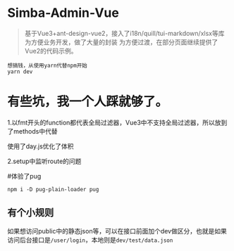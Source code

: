 # Simba-Admin-Vue
> 基于Vue3+ant-design-vue2，接入了i18n/quill/tui-markdown/xlsx等库
为方便业务开发，做了大量的封装
为方便过渡，在部分页面继续提供了Vue2的代码示例。

```
想搞钱，从使用yarn代替npm开始
yarn dev
```

# 有些坑，我一个人踩就够了。

1.以fmt开头的function都代表全局过滤器，Vue3中不支持全局过滤器，所以放到了methods中代替

使用了day.js优化了体积

2.setup中监听route的问题


#体验了pug
```
npm i -D pug-plain-loader pug
```

## 有个小规则
如果想访问public中的静态json等，可以在接口前面加个dev做区分，也就是如果访问后台接口是`/user/login`，本地则是`dev/test/data.json`